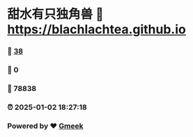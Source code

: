 # 甜水有只独角兽 :link: https://blachlachtea.github.io 
### :page_facing_up: [38](https://blachlachtea.github.io/tag.html) 
### :speech_balloon: 0 
### :hibiscus: 78838 
### :alarm_clock: 2025-01-02 18:27:18 
### Powered by :heart: [Gmeek](https://github.com/Meekdai/Gmeek)
